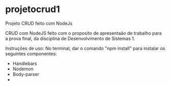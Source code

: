# projetocrud1
Projeto CRUD feito com NodeJs

CRUD com NodeJS feito com o proposito de apresentaão de trabalho para a prova final, da disciplina de Desenvolvimento de Sistemas 1.

Instruções de uso:
No terminal, dar o comando "npm install" para instalar os seguintes componentes:
- Handlebars
- Nodemon
- Body-parser
- 
